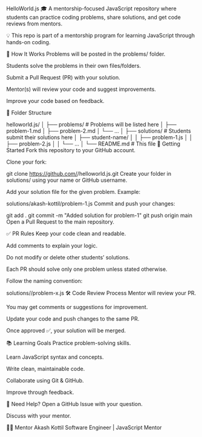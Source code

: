 HelloWorld.js 🎓
A mentorship-focused JavaScript repository where students can practice coding problems, share solutions, and get code reviews from mentors.

💡 This repo is part of a mentorship program for learning JavaScript through hands-on coding.

📌 How It Works
Problems will be posted in the problems/ folder.

Students solve the problems in their own files/folders.

Submit a Pull Request (PR) with your solution.

Mentor(s) will review your code and suggest improvements.

Improve your code based on feedback.

📂 Folder Structure

helloworld.js/
│
├── problems/       # Problems will be listed here
│   ├── problem-1.md
│   ├── problem-2.md
│   └── ...
│
├── solutions/      # Students submit their solutions here
│   ├── student-name/
│   │   ├── problem-1.js
│   │   ├── problem-2.js
│   │   └── ...
│
└── README.md       # This file
🚀 Getting Started
Fork this repository to your GitHub account.

Clone your fork:

git clone https://github.com/<your-username>/helloworld.js.git
Create your folder in solutions/ using your name or GitHub username.

Add your solution file for the given problem. Example:

solutions/akash-kottil/problem-1.js
Commit and push your changes:

git add .
git commit -m "Added solution for problem-1"
git push origin main
Open a Pull Request to the main repository.

✅ PR Rules
Keep your code clean and readable.

Add comments to explain your logic.

Do not modify or delete other students’ solutions.

Each PR should solve only one problem unless stated otherwise.

Follow the naming convention:

solutions/<your-name>/problem-x.js
🛠 Code Review Process
Mentor will review your PR.

You may get comments or suggestions for improvement.

Update your code and push changes to the same PR.

Once approved ✅, your solution will be merged.

📚 Learning Goals
Practice problem-solving skills.

Learn JavaScript syntax and concepts.

Write clean, maintainable code.

Collaborate using Git & GitHub.

Improve through feedback.

💬 Need Help?
Open a GitHub Issue with your question.

Discuss with your mentor.

👨‍🏫 Mentor
Akash Kottil
Software Engineer | JavaScript Mentor
